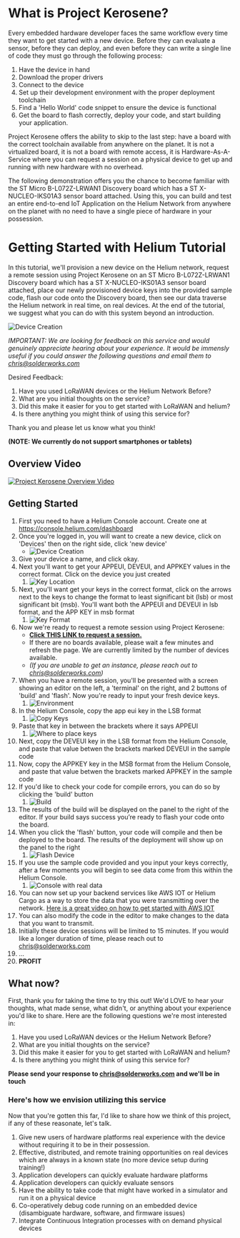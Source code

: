 # What is Project Kerosene?

Every embedded hardware developer faces the same workflow every time they want to get started with a new device. Before they can evaluate a sensor, before they can deploy, and even before they can write a single line of code they must go through the following process:

1. Have the device in hand 
1. Download the proper drivers
1. Connect to the device
1. Set up their development environment with the proper deployment toolchain
1. Find a 'Hello World' code snippet to ensure the device is functional
1. Get the board to flash correctly, deploy your code, and start building your application. 

Project Kerosene offers the ability to skip to the last step: have a board with the correct toolchain available from anywhere on the planet. It is not a virtualized board, it is not a board with remote access, it is Hardware-As-A-Service where you can request a session on a physical device to get up and running with new hardware with no overhead. 

The following demonstration offers you the chance to become familiar with the ST Micro B-L072Z-LRWAN1 Discovery board which has a ST X-NUCLEO-IKS01A3 sensor board attached. Using this, you can build and test an entire end-to-end IoT Application on the Helium Network from anywhere on the planet with no need to have a single piece of hardware in your possession.


# Getting Started with Helium Tutorial

In this tutorial, we'll provision a new device on the Helium network, request a remote session using Project Kerosene on an ST Micro B-L072Z-LRWAN1 Discovery board which has a ST X-NUCLEO-IKS01A3 sensor board attached, place our newly provisioned device keys into the provided sample code, flash our code onto the Discovery board, then see our data traverse the Helium network in real time, on real devices. At the end of the tutorial, we suggest what you can do with this system beyond an introduction. 

![Device Creation](https://raw.githubusercontent.com/HolyChris/ProjectKerosene/master/images/ConnectingTo.JPG)

*IMPORTANT: We are looking for feedback on this service and would genuinely appreciate hearing about your experience. It would be immensly useful if you could answer the following questions and email them to chris@solderworks.com*

Desired Feedback:

1. Have you used LoRaWAN devices or the Helium Network Before?
1. What are you initial thoughts on the service?
1. Did this make it easier for you to get started with LoRaWAN and helium?
1. Is there anything you might think of using this service for?
<!-- 1. On a scale of 1-10, would you recommend this to a friend? (1= Would not recommend, 10= Would highly recommend) -->

Thank you and please let us know what you think!

**(NOTE: We currently do not support smartphones or tablets)**

## Overview Video

[![Project Kerosene Overview Video](https://raw.githubusercontent.com/HolyChris/ProjectKerosene/master/images/Intro.png "Project Kerosene Overview Video")](https://youtu.be/9v0oMkcDCVw)

## Getting Started

1. First you need to have a Helium Console account. Create one at https://console.helium.com/dashboard
1. Once you're logged in, you will want to create a new device, click on 'Devices' then on the right side, click 'new device'
   - ![Device Creation](https://raw.githubusercontent.com/HolyChris/ProjectKerosene/master/images/DeviceCreation.png)
1. Give your device a name, and click okay. 
1. Next you'll want to get your APPEUI, DEVEUI, and APPKEY values in the correct format. Click on the device you just created 
   1. ![Key Location](https://raw.githubusercontent.com/HolyChris/ProjectKerosene/master/images/KeyLocation.png)
1. Next, you'll want get your keys in the correct format, click on the arrows next to the keys to change the format to least significant bit (lsb) or most significant bit (msb). You'll want both the APPEUI and DEVEUI in lsb format, and the APP KEY in msb format
   1. ![Key Format](https://raw.githubusercontent.com/HolyChris/ProjectKerosene/master/images/KeyFormat.png)
1. Now we're ready to request a remote session using Project Kerosene: 
   - **[Click THIS LINK to request a session.](https://rerobots.net/sandbox/helium/gy4Z4kRfgn4yAuavaWeGWQjjF1WJeQt6)** 
   -  If there are no boards available, please wait a few minutes and refresh the page. We are currently limited by the number of devices available.
   - _(If you are unable to get an instance, please reach out to chris@solderworks.com)_
1. When you have a remote session, you'll be presented with a screen  showing an editor on the left, a 'terminal' on the right, and 2 buttons of 'build' and 'flash'. Now you're ready to input your fresh device keys. 
   1. ![Environment](https://raw.githubusercontent.com/HolyChris/ProjectKerosene/master/images/Environment.png)
1. In the Helium Console, copy the app eui  key in the LSB format
   1. ![Copy Keys](https://raw.githubusercontent.com/HolyChris/ProjectKerosene/master/images/KeyFormat.png)
1. Paste that key in between the brackets where it says APPEUI
   1. ![Where to place keys](https://raw.githubusercontent.com/HolyChris/ProjectKerosene/master/images/SampleCodeKeyLocation.png)
1. Next, copy the DEVEUI key in the LSB format from the Helium Console, and paste that value betwen the brackets marked DEVEUI in the sample code
1. Now, copy the APPKEY key in the MSB format from the Helium Console, and paste that value betwen the brackets marked APPKEY in the sample code
1. If you'd like to check  your code for compile errors, you can do so by clicking the 'build' button
   1. ![Build](https://raw.githubusercontent.com/HolyChris/ProjectKerosene/master/images/BuildStep.png)
1. The results of the build will be displayed on the panel to the right of the editor. If your build says success you’re ready to flash your code onto the board. 
1. When you click the 'flash' button, your code will compile and then be deployed to the board. The results of the deployment  will show up on the panel to the right
   1. ![Flash Device](https://raw.githubusercontent.com/HolyChris/ProjectKerosene/master/images/FlashStep.png)
1. If you use the sample code provided and you input your keys correctly, after a few moments you will begin to see data come from this within the Helium Console. 
   1. ![Console with real data](https://raw.githubusercontent.com/HolyChris/ProjectKerosene/master/images/DataComingThrough.png)
1. You can now set up your backend services like AWS IOT or Helium Cargo as a way to store the data that you were transmitting over the network. [Here is a great video on how to get started with AWS IOT](https://youtu.be/XLxUgwdbqG8)
1. You can also modify the code in the editor to make changes to the data that you want to transmit.
1. Initially these device sessions will be limited to 15 minutes. If you would like a longer duration of time, please reach out to chris@solderworks.com
1. ...
1. **PROFIT**

## What now?

First, thank you for taking the time to try this out! We'd LOVE to hear your thoughts, what made sense, what didn't, or anything about your experience you'd like to share. Here are the following questions we're most interested in:

1. Have you used LoRaWAN devices or the Helium Network Before?
1. What are you initial thoughts on the service?
1. Did this make it easier for you to get started with LoRaWAN and helium?
1. Is there anything you might think of using this service for?
<!-- 1. On a scale of 1-10, would you recommend this to a friend? (1= Would not recommend, 10= Would highly recommend) -->

**Please send your response to chris@solderworks.com and we'll be in touch**

### Here's how we envision utilizing this service

Now that you're gotten this far, I'd like to share how we think of this project, if any of these reasonate, let's talk. 

1. Give new users of hardware platforms real experience with the device without requiring it to be in their possession.
1. Effective, distributed, and remote training opportunities on real devices which are always in a known state (no more device setup during training!)
1. Application developers can quickly evaluate hardware platforms
1. Application developers can quickly evaluate sensors
1. Have the ability to take code that might have worked in a simulator and run it on a physical device
1. Co-operatively debug code running on an embedded device (disambiguate hardware, software, and firmware issues)
1. Integrate Continuous Integration processes with on demand physical devices

